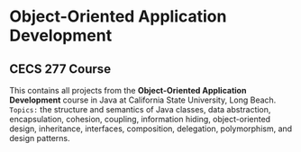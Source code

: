 # Object-Oriented Application Development
## CECS 277 Course
This contains all projects from the **Object-Oriented Application Development** course in Java at California State University, Long Beach.
`Topics:` the structure and semantics of Java classes, data abstraction, encapsulation, cohesion, coupling, information hiding, object-oriented design, inheritance, interfaces, composition, delegation, polymorphism, and design patterns.
